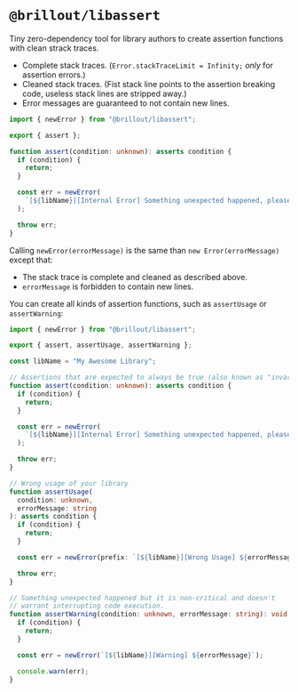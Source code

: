 # `@brillout/libassert`

Tiny zero-dependency tool for library authors to create assertion functions with clean strack traces.

- Complete stack traces. (`Error.stackTraceLimit = Infinity;` _only_ for assertion errors.)
- Cleaned stack traces. (Fist stack line points to the assertion breaking code, useless stack lines are stripped away.)
- Error messages are guaranteed to not contain new lines.

```ts
import { newError } from "@brillout/libassert";

export { assert };

function assert(condition: unknown): asserts condition {
  if (condition) {
    return;
  }

  const err = newError(
    `[${libName}][Internal Error] Something unexpected happened, please open a GitHub issue.`;
  );

  throw err;
}
```

Calling `newError(errorMessage)` is the same than `new Error(errorMessage)` except that:

- The stack trace is complete and cleaned as described above.
- `errorMessage` is forbidden to contain new lines.

You can create all kinds of assertion functions, such as `assertUsage` or `assertWarning`:

```ts
import { newError } from "@brillout/libassert";

export { assert, assertUsage, assertWarning };

const libName = "My Awesome Library";

// Assertions that are expected to always be true (also known as "invariants")
function assert(condition: unknown): asserts condition {
  if (condition) {
    return;
  }

  const err = newError(
    `[${libName}][Internal Error] Something unexpected happened, please open a GitHub issue.`;
  );

  throw err;
}

// Wrong usage of your library
function assertUsage(
  condition: unknown,
  errorMessage: string
): asserts condition {
  if (condition) {
    return;
  }

  const err = newError(prefix: `[${libName}][Wrong Usage] ${errorMessage}`);

  throw err;
}

// Something unexpected happened but it is non-critical and doesn't
// warrant interrupting code execution.
function assertWarning(condition: unknown, errorMessage: string): void {
  if (condition) {
    return;
  }

  const err = newError(`[${libName}][Warning] ${errorMessage}`);

  console.warn(err);
}
```
